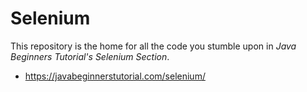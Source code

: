# Selenium

This repository is the home for all the code you stumble upon in *Java Beginners Tutorial's Selenium Section*.
- https://javabeginnerstutorial.com/selenium/